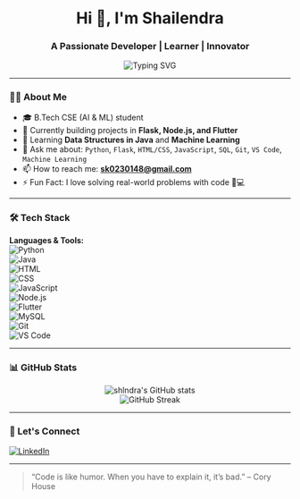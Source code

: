 <h1 align="center">Hi 👋, I'm Shailendra</h1>
<h3 align="center">A Passionate Developer | Learner | Innovator</h3>

<p align="center">
  <img src="https://readme-typing-svg.herokuapp.com?font=Fira+Code&pause=1000&center=true&vCenter=true&width=435&lines=Machine+Learning+Enthusiast;Open+Source+Contributor;Always+Learning+Something+New!" alt="Typing SVG" />
</p>

---

### 🧑‍💻 About Me
- 🎓 B.Tech CSE (AI & ML) student  
- 🔭 Currently building projects in **Flask, Node.js, and Flutter**  
- 🌱 Learning **Data Structures in Java** and **Machine Learning**  
- 💬 Ask me about: `Python`, `Flask`, `HTML/CSS`, `JavaScript`, `SQL`, `Git`, `VS Code`, `Machine Learning`  
- 📫 How to reach me: **sk0230148@gmail.com**  
- ⚡ Fun Fact: I love solving real-world problems with code 🧠💻

---

### 🛠️ Tech Stack

**Languages & Tools:**  
![Python](https://img.shields.io/badge/Python-3776AB?style=for-the-badge&logo=python&logoColor=white)  
![Java](https://img.shields.io/badge/Java-ED8B00?style=for-the-badge&logo=java&logoColor=white)  
![HTML](https://img.shields.io/badge/HTML-E34F26?style=for-the-badge&logo=html5&logoColor=white)  
![CSS](https://img.shields.io/badge/CSS-1572B6?style=for-the-badge&logo=css3&logoColor=white)  
![JavaScript](https://img.shields.io/badge/JavaScript-F7DF1E?style=for-the-badge&logo=javascript&logoColor=black)  
![Node.js](https://img.shields.io/badge/Node.js-339933?style=for-the-badge&logo=nodedotjs&logoColor=white)  
![Flutter](https://img.shields.io/badge/Flutter-02569B?style=for-the-badge&logo=flutter&logoColor=white)  
![MySQL](https://img.shields.io/badge/MySQL-00758F?style=for-the-badge&logo=mysql&logoColor=white)  
![Git](https://img.shields.io/badge/Git-F05032?style=for-the-badge&logo=git&logoColor=white)  
![VS Code](https://img.shields.io/badge/VS%20Code-007ACC?style=for-the-badge&logo=visual-studio-code&logoColor=white)  

---

### 📊 GitHub Stats

<p align="center">
  <img src="https://github-readme-stats.vercel.app/api?username=shlndra&show_icons=true&theme=radical" alt="shlndra's GitHub stats" />
  <br/>
  <img src="https://github-readme-streak-stats.herokuapp.com/?user=shlndra&theme=radical" alt="GitHub Streak" />
</p>

---

### 🚀 Let's Connect

[![LinkedIn](https://img.shields.io/badge/LinkedIn-blue?style=for-the-badge&logo=linkedin&logoColor=white)](https://www.linkedin.com/in/shailender-18a18528a?utm_source=share&utm_campaign=share_via&utm_content=profile&utm_medium=android_app)  

---

> “Code is like humor. When you have to explain it, it’s bad.” – Cory House
